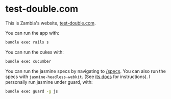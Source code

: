 # test-double.com

This is Zambia's website, [test-double.com](http://test-double.com).

You can run the app with:

``` sh
bundle exec rails s
```

You can run the cukes with:

``` sh
bundle exec cucumber
```

You can run the jasmine specs by navigating to [/specs](http://localhost:3000/specs). You can also run the specs with `jasmine-headless-webkit`. (See [its docs](http://johnbintz.github.com/jasmine-headless-webkit/) for instructions). I personally run jasmine under guard, with:

``` sh
bundle exec guard -g js
```
